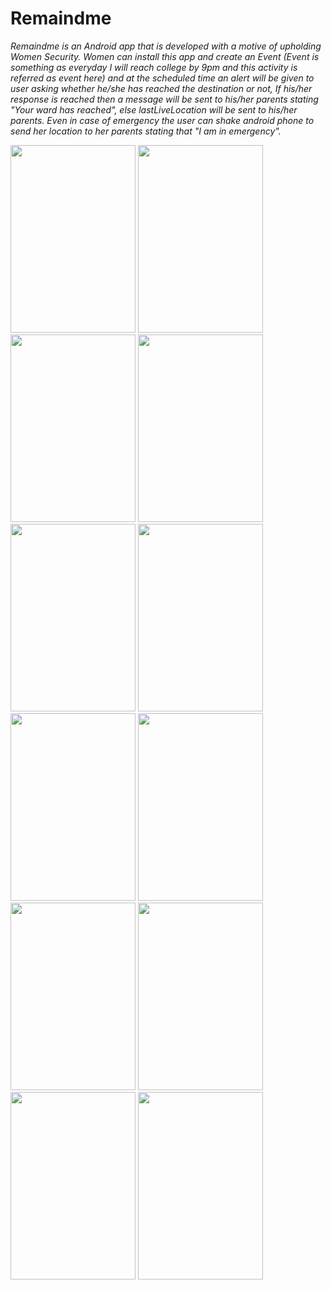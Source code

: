 # Remaindme
*Remaindme is an Android app that is developed with a motive of upholding Women Security. Women can install this app and create an Event (Event is something as everyday I will reach college by 9pm and this activity is referred as event here) and at the scheduled time an alert will be given to user asking whether he/she has reached the destination or not, If his/her response is reached then a message will be sent to his/her parents stating "Your ward has reached", else lastLiveLocation will be sent to his/her parents. Even in case of emergency the user can shake android phone to send her location to her parents stating that "I am in emergency".*

<img src="http://naveenkumarjp.000webhostapp.com/Remaindme/FlashScreen.jpeg" width="200" height="300">
<img src="http://naveenkumarjp.000webhostapp.com/Remaindme/login.jpeg" width="200" height="300">
<img src="http://naveenkumarjp.000webhostapp.com/Remaindme/Rename.jpeg" width="200" height="300">
<img src="http://naveenkumarjp.000webhostapp.com/Remaindme/EventCreation.jpeg" width="200" height="300">
<img src="http://naveenkumarjp.000webhostapp.com/Remaindme/Choosingtime.jpeg" width="200" height="300">
<img src="http://naveenkumarjp.000webhostapp.com/Remaindme/EventCreated.jpeg" width="200" height="300">
<img src="http://naveenkumarjp.000webhostapp.com/Remaindme/Remainder.jpeg" width="200" height="300">
<img src="http://naveenkumarjp.000webhostapp.com/Remaindme/Snoozing.jpeg" width="200" height="300">
<img src="http://naveenkumarjp.000webhostapp.com/Remaindme/CloseEvent.jpeg" width="200" height="300">
<img src="http://naveenkumarjp.000webhostapp.com/Remaindme/ReachedMessage.jpeg" width="200" height="300">
<img src="http://naveenkumarjp.000webhostapp.com/Remaindme/EmergencyMessage.jpeg" width="200" height="300">
<img src="http://naveenkumarjp.000webhostapp.com/Remaindme/LastLocation.jpeg" width="200" height="300">
